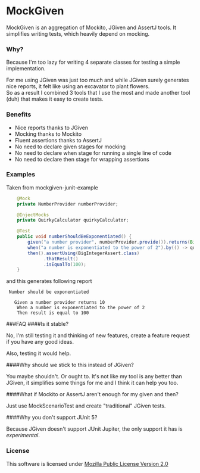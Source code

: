 # MockGiven

MockGiven is an aggregation of Mockito, JGiven and AssertJ tools. It simplifies writing tests, which heavily depend on mocking.

### Why?

Because I'm too lazy for writing 4 separate classes for testing a simple implementation.

For me using JGiven was just too much and while JGiven surely generates nice reports, it felt like using an excavator to plant flowers.  
So as a result I combined 3 tools that I use the most and made another tool (duh) that makes it easy to create tests.

### Benefits

 * Nice reports thanks to JGiven
 * Mocking thanks to Mockito
 * Fluent assertions thanks to AssertJ
 * No need to declare given stages for mocking
 * No need to declare when stage for running a single line of code
 * No need to declare then stage for wrapping assertions
 
### Examples

Taken from mockgiven-junit-example

```Java
    @Mock
    private NumberProvider numberProvider;

    @InjectMocks
    private QuirkyCalculator quirkyCalculator;

    @Test
    public void numberShouldBeExponentiated() {
        given("a number provider", numberProvider.provide()).returns(BigInteger.TEN);
        when("a number is exponentiated to the power of 2").by(() -> quirkyCalculator.exponentiate(2));
        then().assertUsing(BigIntegerAssert.class)
              .thatResult()
              .isEqualTo(100);
    }

```

and this generates following report

```text
 Number should be exponentiated

   Given a number provider returns 10
    When a number is exponentiated to the power of 2
    Then result is equal to 100
```

###FAQ
####Is it stable?

No, I'm still testing it and thinking of new features, create a feature request if you have any good ideas.

Also, testing it would help.

####Why should we stick to this instead of JGiven?

You maybe shouldn't. Or ought to. It's not like my tool is any better than JGiven, it simplifies some things for me and I think it can help you too.

####What if Mockito or AssertJ aren't enough for my given and then?

Just use MockScenarioTest and create "traditional" JGiven tests.

####Why you don't support JUnit 5?

Because JGiven doesn't support JUnit Jupiter, the only support it has is *experimental*.


### License

This software is licensed under [Mozilla Public License Version 2.0](LICENSE)